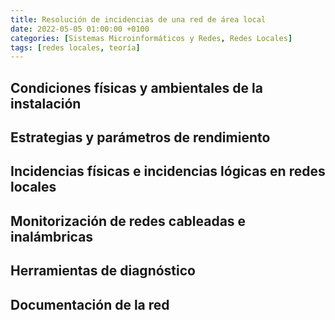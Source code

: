```yaml
---
title: Resolución de incidencias de una red de área local
date: 2022-05-05 01:00:00 +0100
categories: [Sistemas Microinformáticos y Redes, Redes Locales]
tags: [redes locales, teoría]
---
```


## Condiciones físicas y ambientales de la instalación

## Estrategias y parámetros de rendimiento

## Incidencias físicas e incidencias lógicas en redes locales

## Monitorización de redes cableadas e inalámbricas

## Herramientas de diagnóstico

## Documentación de la red